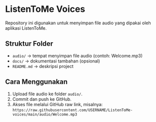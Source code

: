 # ListenToMe Voices

Repository ini digunakan untuk menyimpan file audio yang dipakai oleh aplikasi ListenToMe.

## Struktur Folder
- `audio/` → tempat menyimpan file audio (contoh: Welcome.mp3)
- `docs/` → dokumentasi tambahan (opsional)
- `README.md` → deskripsi project

## Cara Menggunakan
1. Upload file audio ke folder `audio/`.
2. Commit dan push ke GitHub.
3. Akses file melalui GitHub raw link, misalnya:
   `https://raw.githubusercontent.com/USERNAME/ListenToMe-voices/main/audio/Welcome.mp3`
